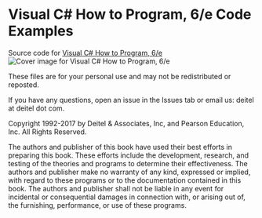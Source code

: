 # Visual C# How to Program, 6/e Code Examples

Source code for <a href="https://amzn.to/31B0WPN" target="_blank">Visual C# How to Program, 6/e</a>
![Cover image for Visual C# How to Program, 6/e](http://deitel.com/bookresources/vcsharphtp6/vcsharphtp6_200h.png)

These files are for your personal use and may not be redistributed or reposted.

If you have any questions, open an issue in the Issues tab or email us: deitel at deitel dot com.

Copyright 1992-2017 by Deitel & Associates, Inc, and Pearson Education, Inc. All Rights Reserved. 
    
The authors and publisher of this book have used their best efforts in preparing this book. These efforts include the development, research, and testing of the theories and programs to determine their effectiveness. The authors and publisher make no warranty of any kind, expressed or implied, with regard to these programs or to the documentation contained in this book. The authors and publisher shall not be liable in any event for incidental or consequential damages in connection with, or arising out of, the furnishing, performance, or use of these programs.
 
